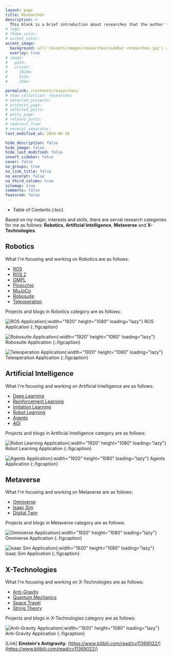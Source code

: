 ```yaml
---
layout: page
title: Researches
description: >
  This block is a brief introduction about researches that the author focuses on.
# logo:
# theme_color:
# accent_color:
accent_image:
  background: url('/assets/images/researches/sidebar-researches.jpg') center/cover
  overlay: true
# image:
#   path:
#   srcset:
#     1024w:
#     512w:
#     256w:

permalink: /contents/researches/
# show_collection: researches
# selected_projects:
# projects_page:
# selected_posts:
# posts_page:
# related_posts:
# redirect_from:
# excerpt_separator:
last_modified_at: 2024-06-18

hide_description: false
hide_image: false
hide_last_modified: false
invert_sidebar: false
cover: false
no_groups: true
no_link_title: false
no_excerpt: false
no_third_column: true
sitemap: true
comments: false
featured: false
---
```


- Table of Contents
{:toc}

Based on my major, interests and skills, there are serval research categories for me as follows: **Robotics**, **Artificial Intelligence**, **Metaverse** and **X-Technologies**.

## Robotics

What I'm focusing and working on Robotics are as follows:
- [ROS](https://www.ros.org/)
- [ROS 2](https://docs.ros.org/en/rolling/index.html)
- [OMPL](https://ompl.kavrakilab.org/)
- [Pinocchio](https://stack-of-tasks.github.io/pinocchio/)
- [MuJoCo](https://mujoco.org/)
- [Robosuite](https://robosuite.ai/)
- [Teleoperation](https://www.shadowrobot.com/teleoperation/)

Projects and blogs in Robotics category are as follows:

![ROS Application](/assets/images/researches/ros-application.png){:width="1920" height="1080" loading="lazy"}
ROS Application
{:.figcaption}

![Robosuite Application](/assets/images/researches/robosuite-application.png){:width="1920" height="1080" loading="lazy"}
Robosuite Application
{:.figcaption}

![Teleoperation Application](/assets/images/researches/teleoperation-application.png){:width="1920" height="1080" loading="lazy"}
Teleoperation Application
{:.figcaption}

## Artificial Intelligence

What I'm focusing and working on Artificial Intelligence are as follows:
- [Deep Learning](https://gist.github.com/JadeCong/0cb39602cad9a22272f5cd97d94b8d46#file-deep-learning-md)
- [Reinforcement Learning](https://gist.github.com/JadeCong/0cb39602cad9a22272f5cd97d94b8d46#file-reinforcement-learning-md)
- [Imitation Learning](https://gist.github.com/JadeCong/0cb39602cad9a22272f5cd97d94b8d46#file-imitation-learning-md)
- [Robot Learning](https://github.com/JadeCong/Awesome-Robot-Learning)
- [Agents](https://github.com/JadeCong/Agents)
- [AGI](https://github.com/JadeCong/AGI)

Projects and blogs in Artificial Intelligence category are as follows:

![Robot Learning Application](/assets/images/researches/robot-learning-application.png){:width="1920" height="1080" loading="lazy"}
Robot Learning Application
{:.figcaption}

![Agents Application](/assets/images/researches/agents-application.png){:width="1920" height="1080" loading="lazy"}
Agents Application
{:.figcaption}

## Metaverse

What I'm focusing and working on Metaverse are as follows:
- [Omniverse](https://www.nvidia.com/en-us/omniverse/)
- [Isaac Sim](https://developer.nvidia.com/isaac/sim)
- [Digital Twin](https://www.nvidia.com/en-us/omniverse/solutions/digital-twins/)

Projects and blogs in Metaverse category are as follows:

![Omniverse Application](/assets/images/researches/omniverse-application.png){:width="1920" height="1080" loading="lazy"}
Omniverse Application
{:.figcaption}

![Isaac Sim Application](/assets/images/researches/isaac-sim-application.png){:width="1920" height="1080" loading="lazy"}
Isaac Sim Application
{:.figcaption}

## X-Technologies

What I'm focusing and working on X-Technologies are as follows:
- [Anti-Gravity](https://gist.github.com/JadeCong/2be024e6185bd573a8ff4d48ac965c5d#file-anti-gravity-md)
- [Quantum Mechanics](https://gist.github.com/JadeCong/2be024e6185bd573a8ff4d48ac965c5d#file-quantum-mechanics-md)
- [Space Travel](https://gist.github.com/JadeCong/2be024e6185bd573a8ff4d48ac965c5d#file-space-travel-md)
- [String Theory](https://gist.github.com/JadeCong/2be024e6185bd573a8ff4d48ac965c5d#file-string-theory-md)

Projects and blogs in X-Technologies category are as follows:

![Anti-Gravity Application](/assets/images/researches/anti-gravity-application.jpg){:width="1920" height="1080" loading="lazy"}
Anti-Gravity Application
{:.figcaption}

[Link] **Einstein's Antigravity**: [https://www.bilibili.com/read/cv11369022/](https://www.bilibili.com/read/cv11369022/)
